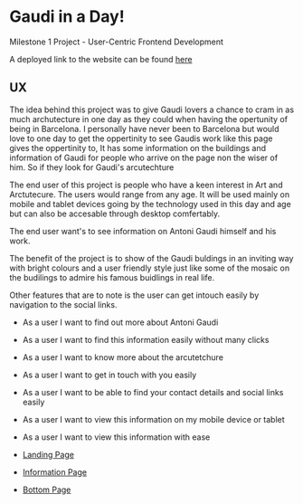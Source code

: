 <h1> Gaudi in a Day! </h1>
<p>Milestone 1 Project - User-Centric Frontend Development 

A deployed link to the website can be found [here](https://taitdanielle.github.io/Milestone1/)
<h2>UX</h2>
<p>The idea behind this project was to give Gaudi lovers a chance to cram in as much archutecture in one day as they could when having the opertunity of being in Barcelona.
I personally have never been to Barcelona but would love to one day to get the oppertinity to see Gaudis work like this page gives the oppertinity to, It has 
some information on the buildings and information of Gaudi for people who arrive on the page non the wiser of him. So if they look for Gaudi's arcutechture</p>

The end user of this project is people who have a keen interest in Art and Arctutecure. The users would range from any age. It will be used mainly on mobile and tablet devices going by the technology used in this day and age but can also be accesable through desktop comfertably.

The end user want's to see information on Antoni Gaudi himself and his work.

The benefit of the project is to show of the Gaudi buldings in an inviting way with bright colours and a user friendly style just like some of the mosaic on the budilings to admire his famous buidlings in real life.

Other features that are to note is the user can get intouch  easily by navigation to the social links.


* As a user I want to find out more about Antoni Gaudi
* As a user I want to find this information easily without many clicks
* As a user I want to know more about the arcutetchure
* As a user I want to get in touch with you easily
* As a user I want to be able to find your contact details and social links easily
* As a user I want to view this information on my mobile device or tablet
* As a user I want to view this information with ease

* [Landing Page](https://github.com/Taitdanielle/Milestone1/blob/master/assets/images/wireframes/toppage.png)
* [Information Page](https://github.com/Taitdanielle/Milestone1/blob/master/assets/images/wireframes/middle.png)
* [Bottom Page](https://github.com/Taitdanielle/Milestone1/blob/master/assets/images/wireframes/bottom.png)